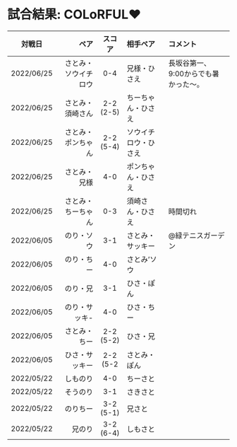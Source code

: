 # 試合結果: COLoRFUL❤️

| 対戦日 | ペア | スコア | 相手ペア | コメント |
| :---: | ----: | :---: | :---- | :---- |
| 2022/06/25 | さとみ・ソウイチロウ | 0-4 | 兄様・ひさえ | 長坂谷第一、9:00からでも暑かった〜。 |
| 2022/06/25 | さとみ・須崎さん | 2-2 (2-5) | ちーちゃん・ひさえ | |
| 2022/06/25 | さとみ・ポンちゃん | 2-2 (5-4) | ソウイチロウ・ひさえ | |
| 2022/06/25 | さとみ・兄様 | 4-0 | ポンちゃん・ひさえ | |
| 2022/06/25 | さとみ・ちーちゃん | 0-3 | 須崎さん・ひさえ | 時間切れ |
| 2022/06/05 | のり・ソウ | 3-1 | さとみ・サッキー | @緑テニスガーデン |
| 2022/06/05 | のり・ちー | 4-0 | さとみ’ソウ | |
| 2022/06/05 | のり・兄 | 3-1 | ひさ・ぽん | |
| 2022/06/05 | のり・サッキ-  | 4-0 | ひさ・ちー | |
| 2022/06/05 | さとみ・ちー | 2-2 (5-2) | ひさ・兄 | |
| 2022/06/05 | ひさ・サッキー | 2-2 (5-2 | さとみ・ぽん | |
| 2022/05/22 | しものり | 4-0 | ちーさと |   |
| 2022/05/22 | そうのり | 3-1 | さきさと |   |
| 2022/05/22 | のりちー | 3-2 (5-1) | 兄さと |   |
| 2022/05/22 | 兄のり | 3-2 (6-4) | しもさと |   |
